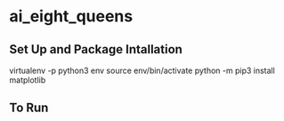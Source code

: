 # ai_eight_queens

## Set Up and Package Intallation
virtualenv -p python3 env
source env/bin/activate
python -m pip3 install matplotlib

## To Run


